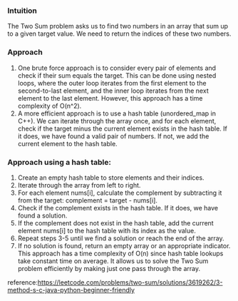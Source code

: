 ### Intuition
The Two Sum problem asks us to find two numbers in an array that sum up to a given target value. We need to return the indices of these two numbers.

### Approach
1. One brute force approach is to consider every pair of elements and check if their sum equals the target. This can be done using nested loops, where the outer loop iterates from the first element to the second-to-last element, and the inner loop iterates from the next element to the last element. However, this approach has a time complexity of O(n^2).
2. A more efficient approach is to use a hash table (unordered_map in C++). We can iterate through the array once, and for each element, check if the target minus the current element exists in the hash table. If it does, we have found a valid pair of numbers. If not, we add the current element to the hash table.

### Approach using a hash table:

1. Create an empty hash table to store elements and their indices.
2. Iterate through the array from left to right.
3. For each element nums[i], calculate the complement by subtracting it from the target: complement = target - nums[i].
4. Check if the complement exists in the hash table. If it does, we have found a solution.
5. If the complement does not exist in the hash table, add the current element nums[i] to the hash table with its index as the value.
6. Repeat steps 3-5 until we find a solution or reach the end of the array.
7. If no solution is found, return an empty array or an appropriate indicator.
This approach has a time complexity of O(n) since hash table lookups take constant time on average. It allows us to solve the Two Sum problem efficiently by making just one pass through the array.

reference:https://leetcode.com/problems/two-sum/solutions/3619262/3-method-s-c-java-python-beginner-friendly


